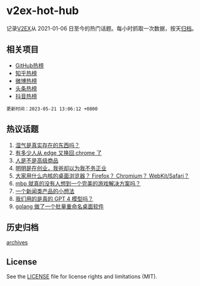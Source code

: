 # v2ex-hot-hub

 记录[V2EX](https://www.v2ex.com/)从 2021-01-06 日至今的热门话题。每小时抓取一次数据，按天[归档](archives)。
 
 ## 相关项目

- [GitHub热榜](https://github.com/lonnyzhang423/github-hot-hub)
- [知乎热榜](https://github.com/lonnyzhang423/zhihu-hot-hub)
- [微博热榜](https://github.com/lonnyzhang423/weibo-hot-hub)
- [头条热榜](https://github.com/lonnyzhang423/toutiao-hot-hub)
- [抖音热榜](https://github.com/lonnyzhang423/douyin-hot-hub)


 `更新时间：2023-05-21 13:06:12 +0800`

## 热议话题

1. [湿气是真实存在的东西吗？](https://www.v2ex.com/t/941543)
1. [有多少人从 edge 又换回 chrome 了](https://www.v2ex.com/t/941504)
1. [人是不是高级商品](https://www.v2ex.com/t/941524)
1. [明明是在创业，我爸却以为我不务正业](https://www.v2ex.com/t/941572)
1. [大家用什么内核的桌面浏览器？ Firefox？ Chromium？ WebKit/Safari？](https://www.v2ex.com/t/941587)
1. [mbp 就真的没有人想到一个完美的游戏解决方案吗？](https://www.v2ex.com/t/941623)
1. [一个新闻类产品的小想法](https://www.v2ex.com/t/941573)
1. [我们用的是真的 GPT 4 模型吗？](https://www.v2ex.com/t/941544)
1. [golang 做了一个批量重命名桌面软件](https://www.v2ex.com/t/941594)

## 历史归档

[archives](archives)

## License

See the [LICENSE](LICENSE) file for license rights and limitations (MIT).
